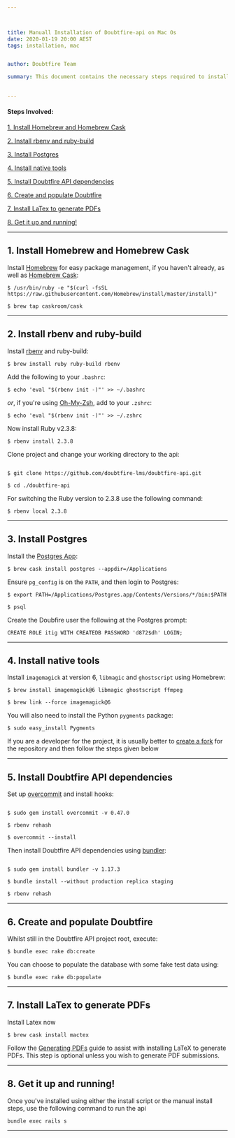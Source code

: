 ```yaml
---

 

title: Manuall Installation of Doubtfire-api on Mac Os
date: 2020-01-19 20:00 AEST
tags: installation, mac


author: Doubtfire Team

summary: This document contains the necessary steps required to install Doubtfire-API on MAC OS. These steps include installing Homebrew, Homebrew Cask, rbenv, ruby build, Postgres, native tools, and Doubtfire API dependencies. Finally you need populate doubtfire.  
 

---
```


#### Steps Involved:
[1. Install Homebrew and Homebrew Cask](#Install_Homebrew_and_Homebrew_Cask)

[2. Install rbenv and ruby-build](#Install_rbenv_and_ruby-build)

[3. Install Postgres](#Install_Postgres)

[4. Install native tools](#Install_native_tools)

[5. Install Doubtfire API dependencies](#Install_Doubtfire_API_dependencies)

[6. Create and populate Doubtfire](#Create_and_populate_Doubtfires)

[7. Install LaTex to generate PDFs](#Install_LaTex_to_generate_PDFs)

[8. Get it up and running!](#Get_it_up_and_running!)

 

---
<a id="Install_Homebrew_and_Homebrew_Cask"></a>
## 1. Install Homebrew and Homebrew Cask


Install [Homebrew](http://brew.sh) for easy package management, if you haven't already, as well as [Homebrew Cask](http://caskroom.io):

 
```
$ /usr/bin/ruby -e "$(curl -fsSL https://raw.githubusercontent.com/Homebrew/install/master/install)"

$ brew tap caskroom/cask

```
---


<a id="Install_rbenv_and_ruby-build"></a>
## 2. Install rbenv and ruby-build

Install [rbenv](https://github.com/sstephenson/rbenv) and ruby-build:

 
```
$ brew install ruby ruby-build rbenv
```

Add the following to your `.bashrc`:

```
$ echo 'eval "$(rbenv init -)"' >> ~/.bashrc
```
 
_or_, if you're using [Oh-My-Zsh](http://ohmyz.sh), add to your `.zshrc`:

```
$ echo 'eval "$(rbenv init -)"' >> ~/.zshrc
```

Now install Ruby v2.3.8:
 
```
$ rbenv install 2.3.8
```

Clone project and change your working directory to the api:

 ```

$ git clone https://github.com/doubtfire-lms/doubtfire-api.git

$ cd ./doubtfire-api
```
For switching the Ruby version to 2.3.8 use the following command:

```
$ rbenv local 2.3.8
```
---
<a id="Install_Postgres"></a>
## 3. Install Postgres
Install the [Postgres App](http://postgresapp.com):

```
$ brew cask install postgres --appdir=/Applications
```
 
Ensure `pg_config` is on the `PATH`, and then login to Postgres:

```
$ export PATH=/Applications/Postgres.app/Contents/Versions/*/bin:$PATH

$ psql
``` 

Create the Doubfire user the following at the Postgres prompt:

 
```
CREATE ROLE itig WITH CREATEDB PASSWORD 'd872$dh' LOGIN;
```

---


<a id="Install_native_tools"></a>
## 4. Install native tools
Install `imagemagick` at version 6, `libmagic` and `ghostscript` using Homebrew:

```
$ brew install imagemagick@6 libmagic ghostscript ffmpeg

$ brew link --force imagemagick@6
```

You will also need to install the Python `pygments` package:

 
```
$ sudo easy_install Pygments
```
If you are a developer for the project, it is usually better to [create a fork](https://help.github.com/en/github/getting-started-with-github/fork-a-repo) for the repository and then follow the steps given below

---


<a id="Install_Doubtfire_API_dependencies"></a>
## 5. Install Doubtfire API dependencies
 
Set up [overcommit](https://github.com/brigade/overcommit) and install hooks:

 ```

$ sudo gem install overcommit -v 0.47.0

$ rbenv rehash

$ overcommit --install

```

Then install Doubtfire API dependencies using [bundler](http://bundler.io):

``` 

$ sudo gem install bundler -v 1.17.3

$ bundle install --without production replica staging

$ rbenv rehash
```
---

<a id="Create_and_populate_Doubtfires"></a>
## 6. Create and populate Doubtfire
Whilst still in the Doubtfire API project root, execute:

 
```
$ bundle exec rake db:create
```
 

You can choose to populate the database with some fake test data using:

 
```
$ bundle exec rake db:populate
```
---

<a id="Install_LaTex_to_generate_PDFs"></a>
## 7. Install LaTex to generate PDFs
Install Latex now

```
$ brew cask install mactex
```

Follow the [Generating PDFs](/doubtfire-lms/doubtfire-api/wiki/Generating-PDFs) guide to assist with installing LaTeX to generate PDFs. This step is optional unless you wish to generate PDF submissions.

---
<a id="Get_it_up_and_running!"></a>
## 8. Get it up and running!

Once you've installed using either the install script or the manual install steps, use the following command to run the api

```
bundle exec rails s
```

---